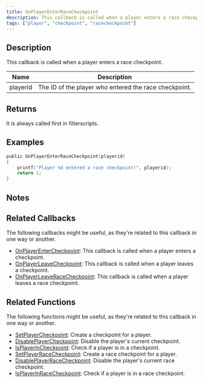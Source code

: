 ```yaml
---
title: OnPlayerEnterRaceCheckpoint
description: This callback is called when a player enters a race checkpoint.
tags: ["player", "checkpoint", "racecheckpoint"]
---
```


## Description

This callback is called when a player enters a race checkpoint.

| Name     | Description                                           |
| -------- | ----------------------------------------------------- |
| playerid | The ID of the player who entered the race checkpoint. |

## Returns

It is always called first in filterscripts.

## Examples

```c
public OnPlayerEnterRaceCheckpoint(playerid)
{
    printf("Player %d entered a race checkpoint!", playerid);
    return 1;
}
```

## Notes

<TipNPCCallbacks />

## Related Callbacks

The following callbacks might be useful, as they're related to this callback in one way or another.

- [OnPlayerEnterCheckpoint](OnPlayerEnterCheckpoint): This callback is called when a player enters a checkpoint.
- [OnPlayerLeaveCheckpoint](OnPlayerLeaveCheckpoint): This callback is called when a player leaves a checkpoint.
- [OnPlayerLeaveRaceCheckpoint](OnPlayerLeaveRaceCheckpoint): This callback is called when a player leaves a race checkpoint.

## Related Functions

The following functions might be useful, as they're related to this callback in one way or another.

- [SetPlayerCheckpoint](../functions/SetPlayerCheckpoint): Create a checkpoint for a player.
- [DisablePlayerCheckpoint](../functions/DisablePlayerCheckpoint): Disable the player's current checkpoint.
- [IsPlayerInCheckpoint](../functions/IsPlayerInRaceCheckpoint): Check if a player is in a checkpoint.
- [SetPlayerRaceCheckpoint](../functions/SetPlayerRaceCheckpoint): Create a race checkpoint for a player.
- [DisablePlayerRaceCheckpoint](../functions/DisablePlayerRaceCheckpoint): Disable the player's current race checkpoint.
- [IsPlayerInRaceCheckpoint](../functions/IsPlayerInRaceCheckpoint): Check if a player is in a race checkpoint.
